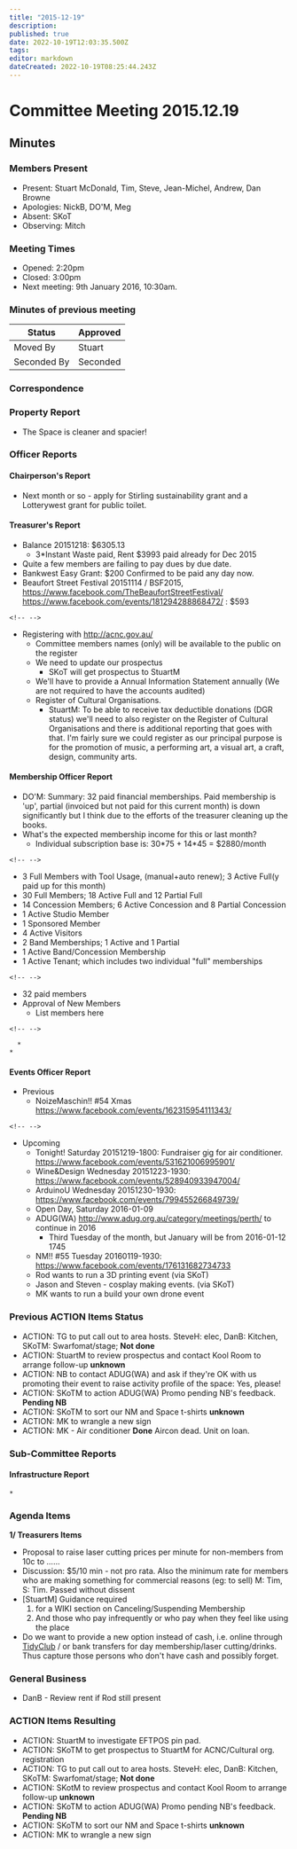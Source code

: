 ```yaml
---
title: "2015-12-19"
description: 
published: true
date: 2022-10-19T12:03:35.500Z
tags: 
editor: markdown
dateCreated: 2022-10-19T08:25:44.243Z
---
```


# Committee Meeting 2015.12.19

## Minutes

### Members Present

-   Present: Stuart McDonald, Tim, Steve, Jean-Michel, Andrew, Dan Browne
-   Apologies: NickB, DO'M, Meg
-   Absent: SKoT
-   Observing: Mitch

### Meeting Times

-   Opened: 2:20pm
-   Closed: 3:00pm
-   Next meeting: 9th January 2016, 10:30am.

### Minutes of previous meeting

| Status      | Approved |
|-------------|----------|
| Moved By    | Stuart   |
| Seconded By | Seconded |

### Correspondence

### Property Report

-   The Space is cleaner and spacier!

### Officer Reports

#### Chairperson's Report

-   Next month or so - apply for Stirling sustainability grant and a Lotterywest grant for public toilet.

#### Treasurer's Report

-   Balance 20151218: \$6305.13
    -   3\*Instant Waste paid, Rent \$3993 paid already for Dec 2015
-   Quite a few members are failing to pay dues by due date.
-   Bankwest Easy Grant: \$200 Confirmed to be paid any day now.
-   Beaufort Street Festival 20151114 / BSF2015, <https://www.facebook.com/TheBeaufortStreetFestival/> <https://www.facebook.com/events/181294288868472/> : \$593

```{=html}
<!-- -->
```
-   Registering with <http://acnc.gov.au/>
    -   Committee members names (only) will be available to the public on the register
    -   We need to update our prospectus
        -   SKoT will get prospectus to StuartM
    -   We'll have to provide a Annual Information Statement annually (We are not required to have the accounts audited)
    -   Register of Cultural Organisations.
        -   StuartM: To be able to receive tax deductible donations (DGR status) we'll need to also register on the Register of Cultural Organisations and there is additional reporting that goes with that. I'm fairly sure we could register as our principal purpose is for the promotion of music, a performing art, a visual art, a craft, design, community arts.

#### Membership Officer Report

-   DO'M: Summary: 32 paid financial memberships. Paid membership is 'up', partial (invoiced but not paid for this current month) is down significantly but I think due to the efforts of the treasurer cleaning up the books.
-   What's the expected membership income for this or last month?
    -   Individual subscription base is: 30\*75 + 14\*45 = \$2880/month

```{=html}
<!-- -->
```
-   3 Full Members with Tool Usage, (manual+auto renew); 3 Active Full(y paid up for this month)
-   30 Full Members; 18 Active Full and 12 Partial Full
-   14 Concession Members; 6 Active Concession and 8 Partial Concession
-   1 Active Studio Member
-   1 Sponsored Member
-   4 Active Visitors
-   2 Band Memberships; 1 Active and 1 Partial
-   1 Active Band/Concession Membership
-   1 Active Tenant; which includes two individual "full" memberships

```{=html}
<!-- -->
```
-   32 paid members
-   Approval of New Members
    -   List members here

```{=html}
<!-- -->
```
      * 
    * 

#### Events Officer Report

-   Previous
    -   NoizeMaschin!! \#54 Xmas <https://www.facebook.com/events/162315954111343/>

```{=html}
<!-- -->
```
-   Upcoming
    -   Tonight! Saturday 20151219-1800: Fundraiser gig for air conditioner. <https://www.facebook.com/events/531621006995901/>
    -   Wine&Design Wednesday 20151223-1930: <https://www.facebook.com/events/528940933947004/>
    -   ArduinoU Wednesday 20151230-1930: <https://www.facebook.com/events/799455266849739/>
    -   Open Day, Saturday 2016-01-09
    -   ADUG(WA) <http://www.adug.org.au/category/meetings/perth/> to continue in 2016
        -   Third Tuesday of the month, but January will be from 2016-01-12 1745
    -   NM!! \#55 Tuesday 20160119-1930: <https://www.facebook.com/events/176131682734733>
    -   Rod wants to run a 3D printing event (via SKoT)
    -   Jason and Steven - cosplay making events. (via SKoT)
    -   MK wants to run a build your own drone event

### Previous ACTION Items Status

-   ACTION: TG to put call out to area hosts. SteveH: elec, DanB: Kitchen, SKoTM: Swarfomat/stage; **Not done**
-   ACTION: StuartM to review prospectus and contact Kool Room to arrange follow-up **unknown**
-   ACTION: NB to contact ADUG(WA) and ask if they're OK with us promoting their event to raise activity profile of the space: Yes, please!
-   ACTION: SKoTM to action ADUG(WA) Promo pending NB's feedback. **Pending NB**
-   ACTION: SKoTM to sort our NM and Space t-shirts **unknown**
-   ACTION: MK to wrangle a new sign
-   ACTION: MK - Air conditioner **Done** Aircon dead. Unit on loan.

### Sub-Committee Reports

#### Infrastructure Report

    * 

### Agenda Items

**1/ Treasurers Items**

-   Proposal to raise laser cutting prices per minute for non-members from 10c to ......
-   Discussion: \$5/10 min - not pro rata. Also the minimum rate for members who are making something for commercial reasons (eg: to sell) M: Tim, S: Tim. Passed without dissent
-   \[StuartM\] Guidance required
    1.  for a WIKI section on Canceling/Suspending Membership
    2.  And those who pay infrequently or who pay when they feel like using the place
-   Do we want to provide a new option instead of cash, i.e. online through [TidyClub](/Tidyclub) / or bank transfers for day membership/laser cutting/drinks. Thus capture those persons who don't have cash and possibly forget.

### General Business

-   DanB - Review rent if Rod still present

### ACTION Items Resulting

-   ACTION: StuartM to investigate EFTPOS pin pad.
-   ACTION: SKoTM to get prospectus to StuartM for ACNC/Cultural org. registration
-   ACTION: TG to put call out to area hosts. SteveH: elec, DanB: Kitchen, SKoTM: Swarfomat/stage; **Not done**
-   ACTION: SKotM to review prospectus and contact Kool Room to arrange follow-up **unknown**
-   ACTION: SKoTM to action ADUG(WA) Promo pending NB's feedback. **Pending NB**
-   ACTION: SKoTM to sort our NM and Space t-shirts **unknown**
-   ACTION: MK to wrangle a new sign

